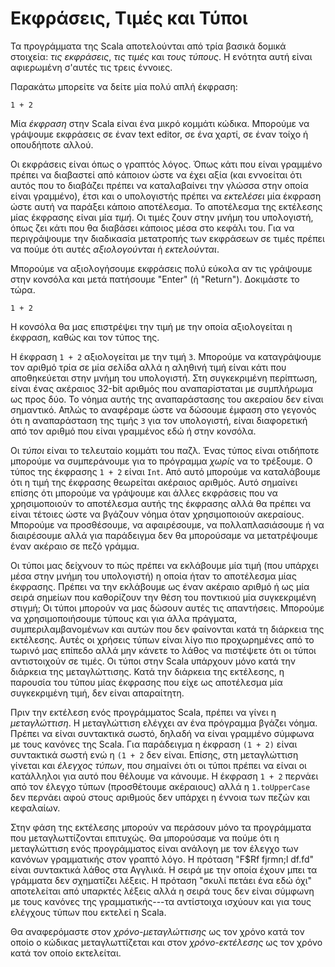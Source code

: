 # Εκφράσεις, Τιμές και Τύποι

Τα προγράμματα της Scala αποτελούνται από τρία βασικά δομικά στοιχεία: *τις εκφράσεις*, *τις τιμές* και *τους τύπους*. Η ενότητα αυτή είναι αφιερωμένη σ'αυτές τις τρεις έννοιες.

Παρακάτω μπορείτε να δείτε μία πολύ απλή έκφραση:

```tut:silent:book
1 + 2
```

Μία *έκφραση* στην Scala είναι ένα μικρό κομμάτι κώδικα. Μπορούμε να γράψουμε εκφράσεις σε έναν text editor, σε ένα χαρτί, σε έναν τοίχο ή οπουδήποτε αλλού.

Οι εκφράσεις είναι όπως ο γραπτός λόγος. Όπως κάτι που είναι γραμμένο πρέπει να διαβαστεί από κάποιον ώστε να έχει αξία (και εννοείται ότι αυτός που το διαβάζει πρέπει να καταλαβαίνει την γλώσσα στην οποία είναι γραμμένο), έτσι και ο υπολογιστής πρέπει να *εκτελέσει* μία έκφραση ώστε αυτή να παράξει κάποιο αποτέλεσμα. Το αποτέλεσμα της εκτέλεσης μίας έκφρασης είναι μία *τιμή*. Οι τιμές ζουν στην μνήμη του υπολογιστή, όπως ζει κάτι που θα διαβάσει κάποιος μέσα στο κεφάλι του. Για να περιγράψουμε την διαδικασία μετατροπής των εκφράσεων σε τιμές πρέπει να πούμε ότι αυτές *αξιολογούνται* ή *εκτελούνται*.

Μπορούμε να αξιολογήσουμε εκφράσεις πολύ εύκολα αν τις γράψουμε στην κονσόλα και μετά πατήσουμε "Enter" (ή "Return"). Δοκιμάστε το τώρα.

```tut:book
1 + 2
```

Η κονσόλα θα μας επιστρέψει την τιμή με την οποία αξιολογείται η έκφραση, καθώς και τον τύπος της.

Η έκφραση `1 + 2` αξιολογείται με την τιμή `3`. Μπορούμε να καταγράψουμε τον αριθμό τρία σε μία σελίδα αλλά η αληθινή τιμή είναι κάτι που αποθηκεύεται στην μνήμη του υπολογιστή. Στη συγκεκριμένη περίπτωση, είναι ένας ακέραιος 32-bit αριθμός που αναπαρίσταται με συμπλήρωμα ως προς δύο. Το νόημα αυτής της αναπαράστασης του ακεραίου δεν είναι σημαντικό. Απλώς το αναφέραμε ώστε να δώσουμε έμφαση στο γεγονός ότι η αναπαράσταση της τιμής `3` για τον υπολογιστή, είναι διαφορετική από τον αριθμό που είναι γραμμένος εδώ ή στην κονσόλα.

Οι *τύποι* είναι το τελευταίο κομμάτι του παζλ. Ένας τύπος είναι οτιδήποτε μπορούμε να συμπεράνουμε για το πρόγραμμα *χωρίς* να το τρέξουμε. Ο τύπος της έκφρασης `1 + 2` είναι `Int`. Από αυτό μπορούμε να καταλάβουμε ότι η τιμή της έκφρασης θεωρείται ακέραιος αριθμός. Αυτό σημαίνει επίσης ότι μπορούμε να γράψουμε και άλλες εκφράσεις που να χρησιμοποιούν το αποτέλεσμα αυτής της έκφρασης αλλά θα πρέπει να είναι τέτοιες ώστε να βγάζουν νόημα όταν χρησιμοποιούν ακεραίους. Μπορούμε να προσθέσουμε, να αφαιρέσουμε, να πολλαπλασιάσουμε ή να διαιρέσουμε αλλά για παράδειγμα δεν θα μπορούσαμε να μετατρέψουμε έναν ακέραιο σε πεζό γράμμα.

Οι τύποι μας δείχνουν το πώς πρέπει να εκλάβουμε μία τιμή (που υπάρχει μέσα στην μνήμη του υπολογιστή) η οποία ήταν το αποτέλεσμα μίας έκφρασης. Πρέπει να την εκλάβουμε ως έναν ακέραιο αριθμό ή ως μία σειρά σημείων που καθορίζουν την θέση του ποντικιού μία συγκεκριμένη στιγμή; Οι τύποι μπορούν να μας δώσουν αυτές τις απαντήσεις. Μπορούμε να χρησιμοποιήσουμε τύπους και για άλλα πράγματα, συμπεριλαμβανομένων και αυτών που δεν φαίνονται κατά τη διάρκεια της εκτέλεσης. Αυτές οι χρήσεις τύπων είναι λίγο πιο προχωρημένες από το τωρινό μας επίπεδο αλλά μην κάνετε το λάθος να πιστέψετε ότι οι τύποι αντιστοιχούν σε τιμές. Οι τύποι στην Scala υπάρχουν μόνο κατά την διάρκεια της μεταγλώττισης. Κατά την διάρκεια της εκτέλεσης, η παρουσία του τύπου μίας έκφρασης που είχε ως αποτέλεσμα μία συγκεκριμένη τιμή, δεν είναι απαραίτητη.

Πριν την εκτέλεση ενός προγράμματος Scala, πρέπει να γίνει η *μεταγλώττιση*. Η μεταγλώττιση ελέγχει αν ένα πρόγραμμα βγάζει νόημα. Πρέπει να είναι συντακτικά σωστό, δηλαδή να είναι γραμμένο σύμφωνα με τους κανόνες της Scala. Για παράδειγμα η έκφραση `(1 + 2)` είναι συντακτικά σωστή ενώ η `(1 + 2` δεν  είναι. Επίσης, στη μεταγλώττιση γίνεται και *έλεγχος τύπων*, που σημαίνει ότι οι τύποι πρέπει να είναι οι κατάλληλοι για αυτό που θέλουμε να κάνουμε. Η έκφραση `1 + 2` περνάει από τον έλεγχο τύπων (προσθέτουμε ακέραιους) αλλά η `1.toUpperCase` δεν περνάει αφού στους αριθμούς δεν υπάρχει η έννοια των πεζών και κεφαλαίων.

Στην φάση της εκτέλεσης μπορούν να περάσουν μόνο τα προγράμματα που μεταγλωττίζονται επιτυχώς. Θα μπορούσαμε να πούμε ότι η μεταγλώττιση ενός προγράμματος είναι ανάλογη με τον έλεγχο των κανόνων γραμματικής στον γραπτό λόγο. Η πρόταση "F$Rf  fjrmn;l df.fd"
είναι συντακτικά λάθος στα Αγγλικά. Η σειρά με την οποία έχουν μπει τα γράμματα δεν σχηματίζει λέξεις. Η πρόταση "σκυλί πετάει ένα εδώ όχι" αποτελείται από υπαρκτές λέξεις αλλά η σειρά τους δεν είναι σύμφωνη με τους κανόνες της γραμματικής---τα αντίστοιχα ισχύουν και για τους ελέγχους τύπων που εκτελεί η Scala.

Θα αναφερόμαστε στον *χρόνο-μεταγλώττισης* ως τον χρόνο κατά τον οποίο ο κώδικας μεταγλωττίζεται και στον *χρόνο-εκτέλεσης* ως τον χρόνο κατά τον οποίο εκτελείται.
